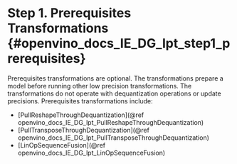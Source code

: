 # Step 1. Prerequisites Transformations {#openvino_docs_IE_DG_lpt_step1_prerequisites}

Prerequisites transformations are optional. The transformations prepare a model before running other low precision transformations. The transformations do not operate with dequantization operations or update precisions. Prerequisites transformations include:
* [PullReshapeThroughDequantization](@ref openvino_docs_IE_DG_lpt_PullReshapeThroughDequantization)
* [PullTransposeThroughDequantization](@ref openvino_docs_IE_DG_lpt_PullTransposeThroughDequantization)
* [LinOpSequenceFusion](@ref openvino_docs_IE_DG_lpt_LinOpSequenceFusion)